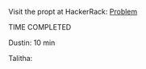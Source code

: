 Visit the propt at HackerRack: [Problem](https://www.hackerrank.com/challenges/mark-and-toys/problem?h_l=interview&playlist_slugs%5B%5D=interview-preparation-kit&playlist_slugs%5B%5D=sorting
)

TIME COMPLETED

Dustin: 10 min

Talitha:

